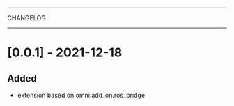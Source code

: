 **********
CHANGELOG
**********

[0.0.1] - 2021-12-18
========================

Added
-------
- extension based on omni.add_on.ros_bridge
